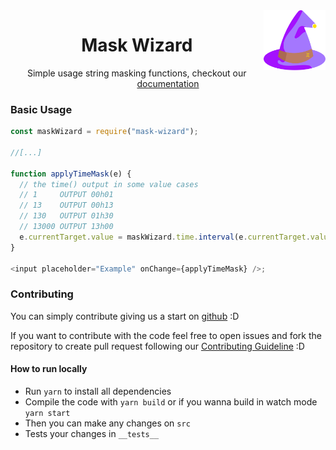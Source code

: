 <img src=".github/logo.png" alt="Mask Wizard Logo" title="Mask Wizard" align="right" height="96"/>

<h1 align="center">Mask Wizard</h1>

<p align="center">Simple usage string masking functions, checkout our <a href="https://mask-wizard.vercel.app/docs/Intro">documentation</a></p>


### Basic Usage

```js
const maskWizard = require("mask-wizard");

//[...]

function applyTimeMask(e) {
  // the time() output in some value cases
  // 1     OUTPUT 00h01
  // 13    OUTPUT 00h13
  // 130   OUTPUT 01h30
  // 13000 OUTPUT 13h00
  e.currentTarget.value = maskWizard.time.interval(e.currentTarget.value);
}

<input placeholder="Example" onChange={applyTimeMask} />;
```

### Contributing

You can simply contribute giving us a start on [github](https://github.com/pmqueiroz/mask-wizard) :D

If you want to contribute with the code feel free to open issues and fork the repository to create pull request following our [Contributing Guideline](https://github.com/pmqueiroz/mask-wizard/blob/master/CONTRIBUTING.Md) :D

#### How to run locally

* Run `yarn` to install all dependencies
* Compile the code with `yarn build` or if you wanna build in watch mode `yarn start`
* Then you can make any changes on `src`
* Tests your changes in `__tests__`





